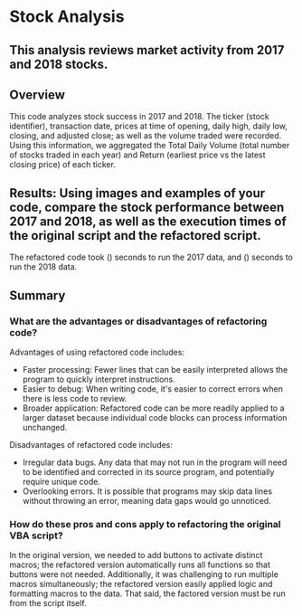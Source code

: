 # Stock Analysis

This analysis reviews market activity from 2017 and 2018 stocks.
----

## Overview
This code analyzes stock success in 2017 and 2018. The ticker (stock identifier), transaction date, prices at time of opening, daily high, daily low, closing, and adjusted close; as well as the volume traded were recorded. Using this information, we aggregated the Total Daily Volume (total number of stocks traded in each year) and Return (earliest price vs the latest closing price) of each ticker.


## Results: Using images and examples of your code, compare the stock performance between 2017 and 2018, as well as the execution times of the original script and the refactored script.
The refactored code took () seconds to run the 2017 data, and () seconds to run the 2018 data.

## Summary
### What are the advantages or disadvantages of refactoring code?
Advantages of using refactored code includes: 
- Faster processing: Fewer lines that can be easily interpreted allows the program to quickly interpret instructions.
- Easier to debug: When writing code, it's easier to correct errors when there is less code to review.
- Broader application: Refactored code can be more readily applied to a larger dataset because individual code blocks can process information unchanged.

Disadvantages of refactored code includes:
- Irregular data bugs. Any data that may not run in the program will need to be identified and corrected in its source program, and potentially require unique code.
- Overlooking errors. It is possible that programs may skip data lines without throwing an error, meaning data gaps would go unnoticed.

### How do these pros and cons apply to refactoring the original VBA script?
In the original version, we needed to add buttons to activate distinct macros; the refactored version automatically runs all functions so that buttons were not needed. 
Additionally, it was challenging to run multiple macros simultaneously; the refactored version easily applied logic and formatting macros to the data.
That said, the factored version must be run from the script itself.
